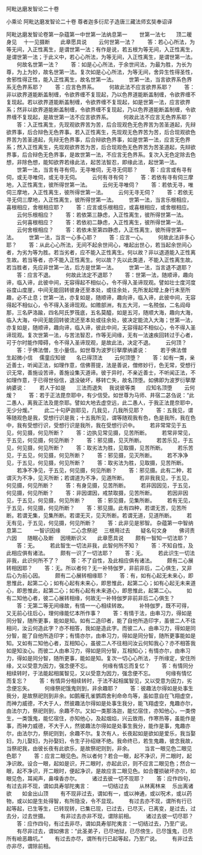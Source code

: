 <!-- { "loadSidebar": true } -->
阿毗达磨发智论二十卷


小乘论
阿毗达磨发智论二十卷
尊者迦多衍尼子造唐三藏法师玄奘奉诏译


阿毗达磨发智论卷第一杂蕴第一中世第一法纳息第一
　　世第一法七　　顶二暖身见
　十一见摄断　　此章愿具说
　　云何世第一法？
　　答：若心心所法，为等无间，入正性离生，是谓世第一法；有作是说，若五根为等无间，入正性离生，是谓世第一法；于此义中，若心心所法，为等无间，入正性离生，是谓世第一法。
　　何故名世第一法？
　　答：如是心心所法，于余世间法，为最为胜，为长为尊，为上为妙，故名世第一法。复次如是心心所法，为等无间，舍异生性得圣性，舍邪性得正性，能入正性离生，故名世第一法。
　　世第一法，当言欲界系色界系无色界系耶？
　　答：应言色界系。
　　何故此法不应言欲界系耶？
　　答：非以欲界道能断盖制缠，令欲界缠不复现起，乃以色界道能断盖制缠，令欲界缠不复现起。若以欲界道能断盖制缠，令欲界缠不复现起，如是世第一法，应言欲界系；然非以欲界道能断盖制缠，令欲界缠不复现起，乃以色界道能断盖制缠，令欲界缠不复现起，是故世第一法不应言欲界系。
　　何故此法不应言无色界系耶？
　　答：入正性离生，先现观欲界苦为苦，后合现观色无色界苦为苦圣道起，先辩欲界事，后合辩色无色界事。若入正性离生，先现观无色界苦为苦，后合现观欲色界苦为苦圣道起，先辩无色界事，后合辩欲色界事，如是世第一法，应言无色界系；然入正性离生，先现观欲界苦为苦，后合现观色无色界苦为苦圣道起，先辩欲界事，后合辩色无色界事，是故世第一法，不应言无色界系。复次入无色定除去色想，非除色想，能知欲界若缘此法，起苦法智忍，即缘此法，起世第一法。
　　世第一法，当言有寻有伺，无寻唯伺，无寻无伺耶？
　　答：应言或有寻有伺，或无寻唯伺，或无寻无伺。
　　云何有寻有伺？
　　答：若依有寻有伺三摩地，入正性离生，彼所得世第一法。
　　云何无寻唯伺？
　　答：若依无寻，唯伺三摩地，入正性离生，彼所得世第一法。
　　云何无寻无伺？
　　答：若依无寻无伺三摩地，入正性离生，彼所得世第一法。
　　世第一法，当言乐根相应，喜根相应，舍根相应耶？
　　答：应言或乐根相应，或喜根相应，或舍根相应。
　　云何乐根相应？
　　答：若依第三静虑，入正性离生，彼所得世第一法。
　　云何喜根相应？
　　答：若依初二静虑，入正性离生，彼所得世第一法。
　　云何舍根相应？
　　答：若依未至第四静虑，入正性离生，彼所得世第一法。
　　世第一法，当言一心多心耶？
　　答：应言一心。
　　何故此法非多心耶？
　　答：从此心心所法，无间不起余世间心，唯起出世心，若当起余世间心者，为劣为等为胜。若当劣者，应不能入正性离生。何以故？非以退道能入正性离生故。若当等者，亦不能入正性离生。何以故？先以此类道，不能入正性离生故。若当胜者，先应非世第一法，后方是世第一法。
　　世第一法，当言退不退耶？
　　答：应言不退。
　　何故此法定不退耶？
　　答：世第一法，随顺谛，趣向谛，临入谛，此彼中间，无容得起不相似心，令不得入圣谛现观。譬如壮士度河度谷度山度崖，中间无能回转彼身还至本处，或往余处，先所发起增上身行未至所趣，必不止息；世第一法，亦复如是，随顺谛，趣向谛，临入谛，此彼中间，无容得起不相似心，令不得入圣谛现观。如赡部洲，有五大河，一名殑伽，二名阎母那，三名萨洛踰，四名阿氏罗筏底，五名莫醯，如是五河，随顺大海，趣向大海，临入大海，中间无能回转彼流还至本处或往余处，彼决定能流入大海；世第一法，亦复如是，随顺谛，趣向谛，临入谛，彼此中间，无容得起不相似心，令不得入圣谛现观。复次世第一法，与苦法智忍，作等无间缘，无有一法速疾回转过于心者，可于尔时能作障碍，令不得入圣谛现观，是故此法，决定不退。
　　云何顶？
　　答：于佛法僧，生小量信。如世尊为波罗衍拏摩纳婆说：
　　若于佛法僧　　生起微小信
　儒童应知彼　　名已得顶法
　　云何顶堕？
　　答：如有一类，亲近善士，听闻正法，如理作意，信佛菩提，法是善说，僧修妙行，色无常，受想行识无常，善施设苦谛，善施设集灭道谛。彼于异时，不亲近善士，不听闻正法，不如理作意，于已得世俗信，退没破坏，移转亡失，故名顶堕。如佛即为波罗衍拏摩纳婆说：
　　若人于如是　　三法而退失
　我说彼等类　　应知名顶堕
　　云何煖？
　　答：若于正法毘奈耶中，有少信受。如世尊为马师、井宿二苾刍说：“此二愚人，离我正法及毘奈耶。譬如大地去虚空远，此二愚人，于我正法毘奈耶中，无少分煖。”
　　此二十句萨迦耶见，几我见，几我所见耶？
　　答：五我见，谓等随观色是我，受想行识是我；十五我所见，谓等随观我有色，色是我所，我在色中，我有受想行识，受想行识是我所，我在受想行识中。
　　若非常常见于五见，何见摄，何见所断？
　　答：边执见常见摄，见苦所断。
　　若常非常见，于五见，何见摄，何见所断？
　　答：邪见摄，见灭所断。
　　若苦乐见，于五见，何见摄，何见所断？
　　答：取劣法为胜，见取摄，见苦所断。
　　若乐苦见，于五见，何见摄，何见所断？
　　答：邪见摄，见灭所断。
　　若不净净见，于五见，何见摄，何见所断？
　　答：取劣法为胜，见取摄，见苦所断。
　　若净不净见，于五见，何见摄，何见所断？
　　答：邪见摄。此有二种，若谓灭为不净，见灭所断；若谓道为不净，见道所断。
　　若非我我见，于五见，何见摄，何见所断？
　　答：有身见摄，见苦所断。
　　若非因因见，于五见，何见摄，何见所断？
　　答：非因谓因，戒禁取摄，见苦所断。
　　若因非因见，于五见，何见摄，何见所断？
　　答：邪见摄，见集所断。
　　若有无见，于五见，何见摄，何见所断？
　　答：邪见摄。此有四种，若谓无苦，见苦所断。若谓无集，见集所断。若谓无灭，见灭所断。若谓无道，见道所断。
　　若无有见，于五见，何见摄，何见所断？
　　答：此非见是邪智。
杂蕴第一中智纳息第二
　　一智识因缘　　二心念祭祀
　三根用过去　　疑名句文身
　　佛诃责六因　　随眠心及断
　因境断识义　　此章愿具说
　　颇有一智知一切法耶？
　　答：无。
　　若此智生一切法非我，此智何所不知？
　　答：不知自性，及此相应俱有诸法。
　　颇有一识了一切法耶？
　　答：无。
　　若此识生一切法非我，此识何所不了？
　　答：不了自性，及此相应俱有诸法。
　　颇有二心展转相因耶？
　　答：无。所以者何？无一补特伽罗，非前非后，二心俱生，又非后心为前心因。
　　颇有二心展转相缘耶？
　　答：有，如有心起无未来心，即思惟此，起第二心；如有心起有未来心，即思惟此，起第二心；如有心起无未来道心，即思惟此，起第二心；如有心起有未来道心，即思惟此，起第二心。
　　如有二知他心者，彼二心展转相缘，何故无一补特伽罗非前非后二心俱生？
　　答：无第二等无间缘故，有情一一心相续转故。
　　补特伽罗，既不可得，又无前心往后心，理何缘能忆本所作事？
　　答：有情于法，由串习力，得如是同分智，随所更事，能如是知。如有二造印者，能了自他所造印字，虽彼二人不往相问，汝云何造此字？亦不相答，我如是造此字。而彼二人，由串习力，得如是同分智，能了自他所造印字；有情亦尔，由串习力，得如是同分智，随所更事能如是知。又如有二知他心者，互相知心，虽彼二人不往相问汝云何知我心？亦不相答我如是知汝心。而彼二人由串习力，得如是同分智，互相知心；有情亦尔，由串习力，得如是同分智，随所更事，能如是知。复次一切心心所法，于所缘定，安住所缘，又以受意为因力，强念便不忘。
　　何缘有情忘而复忆？
　　答：有情同分相续转时，于法能起相属智见，又以受意为因力，强念便不忘。
　　何缘有情忆而复忘？
　　答：有情异分相续转时，于法不起相属智见，又以受意为因力，劣念便忘失。
　　何缘祭祀饿鬼则到，非余趣耶？
　　答：彼趣法尔得如是处事生我分，是故祭祀则到非余。如鹅雁孔雀鹦鹉舍利命命鸟等，虽如意自在飞翔虚空，而神力威德，不大于人，然彼趣法尔得如是处事生我分，能飞翔虚空，鬼趣亦尔，由法尔力，祭祀则到，余趣不尔。又如一类那洛迦，能忆宿住，亦知他心，一类傍生，一类饿鬼，能忆宿住，亦知他心，及起烟焰，兴云致雨，作寒热等，虽能作是事，而神力威德，不大于人，然彼趣法尔得如是处事生我分，能作是事，鬼趣亦尔，由法尔力，祭祀则到，余趣不尔。复次有人，长夜起如是欲如是爱乐，我当娶妇，为儿娶妇，为孙娶妇，令生子孙绍继不绝。我命终已，若生鬼趣，彼念我故，当祭祀我，由彼长夜有此欲乐，是故祭祀则到，非余。
　　当言一眼见色二眼见色耶？
　　答：应言二眼见色。所以者何？若合一眼，起不净识，开二眼时，起净识故。设合一眼，起如是识，开二眼时，亦起此识，则不应言二眼见色；然合一眼，起不净识，开二眼时，便起净识，是故应言二眼见色。如合覆损破坏亦尔，如眼见色，耳闻声，鼻嗅香亦尔。
　　诸过去彼一切不现耶？
　　答：应作四句，有过去非不现，谓如具寿邬陀夷言：
　　一切结过去　　从林离林来
　乐出离诸欲　　如金出山顶
　　有不现非过去，谓如有一，或以神通，或以呪术，或以药物，或以如是生处得智，有所隐没，令不显现。
　　有过去亦不现，谓所有行已起等起，已生等生，已转现转，已集已现，已过去，已尽灭，已离变，是过去，过去分，过去世摄。
　　有非过去亦非不现，谓除前相。
　　诸过去彼一切尽耶？
　　答：应作四句，有过去非尽，谓如具寿邬陀夷言：一切结过去，乃至广说。
　　有尽非过去，谓如佛言：“此圣弟子，已尽地狱，已尽傍生，已尽饿鬼，已尽所有嶮恶趣坑。”
　　有过去亦尽，谓所有行已起等起，乃至广说。
　　有非过去亦非尽，谓除前相。
